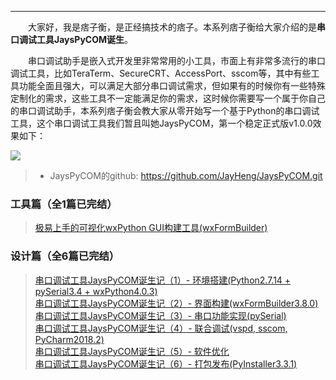 ----

　　大家好，我是痞子衡，是正经搞技术的痞子。本系列痞子衡给大家介绍的是**串口调试工具JaysPyCOM诞生**。  

　　串口调试助手是嵌入式开发里非常常用的小工具，市面上有非常多流行的串口调试工具，比如TeraTerm、SecureCRT、AccessPort、sscom等，其中有些工具功能全面且强大，可以满足大部分串口调试需求，但如果有的时候你有一些特殊定制化的需求，这些工具不一定能满足你的需求，这时候你需要写一个属于你自己的串口调试助手，本系列痞子衡会教大家从零开始写一个基于Python的串口调试工具，这个串口调试工具我们暂且叫她JaysPyCOM，第一个稳定正式版v1.0.0效果如下：  

<img src="http://odox9r8vg.bkt.clouddn.com/image/cnblogs/JaysPyCOM_v1.0.0_overview.png" style="zoom:100%" />

> * JaysPyCOM的github: https://github.com/JayHeng/JaysPyCOM.git  

### 工具篇（全1篇已完结）
> [极易上手的可视化wxPython GUI构建工具(wxFormBuilder)](http://www.cnblogs.com/henjay724/p/9426966.html)

### 设计篇（全6篇已完结）
> [串口调试工具JaysPyCOM诞生记（1）- 环境搭建(Python2.7.14 + pySerial3.4 + wxPython4.0.3)](http://www.cnblogs.com/henjay724/p/9416049.html)  
> [串口调试工具JaysPyCOM诞生记（2）- 界面构建(wxFormBuilder3.8.0)](http://www.cnblogs.com/henjay724/p/9430234.html)  
> [串口调试工具JaysPyCOM诞生记（3）- 串口功能实现(pySerial)](http://www.cnblogs.com/henjay724/p/9436995.html)  
> [串口调试工具JaysPyCOM诞生记（4）- 联合调试(vspd, sscom, PyCharm2018.2)](https://www.cnblogs.com/henjay724/p/9439580.html)  
> [串口调试工具JaysPyCOM诞生记（5）- 软件优化](https://www.cnblogs.com/henjay724/p/9447077.html)  
> [串口调试工具JaysPyCOM诞生记（6）- 打包发布(PyInstaller3.3.1)](https://www.cnblogs.com/henjay724/p/9452275.html)  
